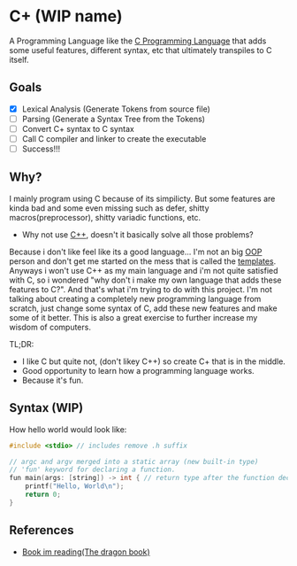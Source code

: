 # C+ (WIP name)

A Programming Language like the [C Programming Language](https://en.wikipedia.org/wiki/C_(programming_language)) that adds some useful features, different syntax, etc that ultimately transpiles to C itself.

## Goals

- [x] Lexical Analysis (Generate Tokens from source file)
- [ ] Parsing (Generate a Syntax Tree from the Tokens)
- [ ] Convert C+ syntax to C syntax
- [ ] Call C compiler and linker to create the executable
- [ ] Success!!!

## Why?

I mainly program using C because of its simpilicty. But some features are kinda bad and some even missing such as defer, shitty macros(preprocessor), shitty variadic functions, etc.

- Why not use [C++](https://en.wikipedia.org/wiki/C%2B%2B), doesn't it basically solve all those problems?

Because i don't like feel like its a good language... I'm not an big [OOP](https://en.wikipedia.org/wiki/Object-oriented_programming) person and don't get me started on the mess that is called the [templates](https://en.wikipedia.org/wiki/Template_(C%2B%2B)). Anyways i won't use C++ as my main language and i'm not quite satisfied with C, so i wondered "why don't i make my own language that adds these features to C?". And that's what i'm trying to do with this project. I'm not talking about creating a completely new programming language from scratch, just change some syntax of C, add these new features and make some of it better. This is also a great exercise to further increase my wisdom of computers.

TL;DR:
- I like C but quite not, (don't likey C++) so create C+ that is in the middle.
- Good opportunity to learn how a programming language works.
- Because it's fun.

## Syntax (WIP)

How hello world would look like:
```C
#include <stdio> // includes remove .h suffix

// argc and argv merged into a static array (new built-in type)
// 'fun' keyword for declaring a function.
fun main(args: [string]) -> int { // return type after the function decl.
    printf("Hello, World\n");
    return 0;
}

```

## References

- [Book im reading(The dragon book)](https://drive.google.com/file/d/0B1MogsyNAsj9elVzQWR5NWVTSVE/view?pli=1&resourcekey=0-zoBDMpzTafr6toxDuQLNUg)
